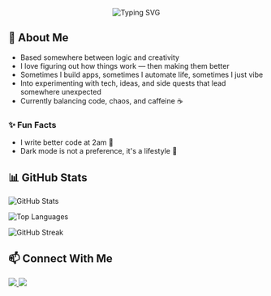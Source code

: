 <p align="center">
  <img src="https://readme-typing-svg.demolab.com?font=Roboto+Mono&weight=500&size=28&pause=1000&color=D3D3D3&center=true&vCenter=true&width=435&lines=Hey+there%2C+I'm+Stefani" alt="Typing SVG" />
</p>

## 🧠 About Me
- Based somewhere between logic and creativity  
- I love figuring out how things work — then making them better  
- Sometimes I build apps, sometimes I automate life, sometimes I just vibe  
- Into experimenting with tech, ideas, and side quests that lead somewhere unexpected  
- Currently balancing code, chaos, and caffeine ☕  

### ✨ Fun Facts
- I write better code at 2am 🌙  
- Dark mode is not a preference, it's a lifestyle 🌚  


## 📊 GitHub Stats

![GitHub Stats](https://github-readme-stats.vercel.app/api?username=svuksanova&show_icons=true&theme=tokyonight&hide_border=false)

![Top Languages](https://github-readme-stats.vercel.app/api/top-langs/?username=svuksanova&layout=compact&theme=tokyonight)

![GitHub Streak](https://streak-stats.demolab.com/?user=svuksanova&theme=tokyonight)


## 📫 Connect With Me

<p>
  <a href="https://www.linkedin.com/in/stefani-vuksanova-487286253/">
    <img src="https://img.shields.io/badge/-LinkedIn-blue?style=flat-square&logo=linkedin" />
  </a>
  <a href="mailto:vuksanovastefani@gmail.com">
    <img src="https://img.shields.io/badge/-Email-D14836?style=flat-square&logo=gmail&logoColor=white" />
  </a>
</p>
